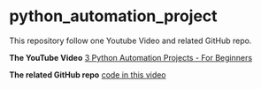 # python_automation_project
This repository follow one Youtube Video and related GitHub repo.

**The YouTube Video**
[3 Python Automation Projects - For Beginners](https://www.youtube.com/watch?v=Oz3W-LKfafE)

**The related GitHub repo**
[code in this video](https://www.youtube.com/redirect?event=video_description&redir_token=QUFFLUhqbloybXYtSFBJSmJiWU1XU253eWwwMm1nZ1VqUXxBQ3Jtc0tuMExLV0VzdW9YbFlxWEU0X05SSHN6ekpWVHQxZ0NjSzlaNFVtcDJkUVBLaGVPcVdUX3FWS1V5eUp5OHlTb3ZuWXE1c3JOV0tPZm9sWDJJbmE4cmp5VG9uU3lvM01lSlNkNjdSakE1VUFETE0ycl92UQ&q=https%3A%2F%2Fgithub.com%2Ftechwithtim%2F3-Python-Automation-Projects&v=Oz3W-LKfafE)